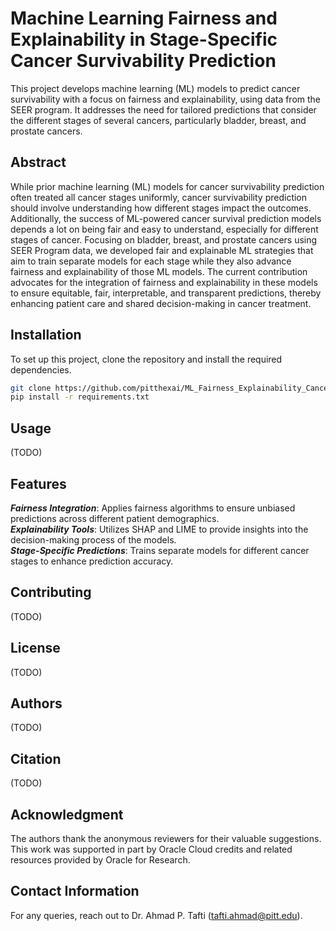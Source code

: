 # Machine Learning Fairness and Explainability in Stage-Specific Cancer Survivability Prediction

This project develops machine learning (ML) models to predict cancer survivability with a focus on fairness and explainability, using data from the SEER program. It addresses the need for tailored predictions that consider the different stages of several cancers, particularly bladder, breast, and prostate cancers.

## Abstract

While prior machine learning (ML) models for cancer survivability prediction often treated all cancer stages uniformly, cancer survivability prediction should involve understanding how different stages impact the outcomes. Additionally, the success of ML-powered cancer survival prediction models depends a lot on being fair and easy to understand, especially for different stages of cancer. Focusing on bladder, breast, and prostate cancers using SEER Program data, we developed  fair and explainable ML strategies that aim to train separate models for each stage while they also advance fairness and explainability of those ML models. The current contribution advocates for the integration of fairness and explainability in these models to ensure equitable, fair, interpretable, and transparent predictions, thereby enhancing patient care and shared decision-making in cancer treatment.



## Installation

To set up this project, clone the repository and install the required dependencies.

```bash
git clone https://github.com/pitthexai/ML_Fairness_Explainability_Cancer_Survivability.git
pip install -r requirements.txt
```

## Usage
(TODO)

## Features
***Fairness Integration***: Applies fairness algorithms to ensure unbiased predictions across different patient demographics. <br>
***Explainability Tools***: Utilizes SHAP and LIME to provide insights into the decision-making process of the models. <br>
***Stage-Specific Predictions***: Trains separate models for different cancer stages to enhance prediction accuracy.

## Contributing
(TODO)

## License
(TODO)

## Authors
(TODO)

## Citation
(TODO)

## Acknowledgment
The authors thank the anonymous reviewers for their valuable suggestions.  This work was supported in part by Oracle Cloud credits and related resources provided by Oracle for Research.

## Contact Information
For any queries, reach out to Dr. Ahmad P. Tafti (tafti.ahmad@pitt.edu).
